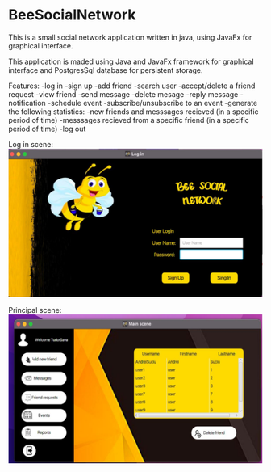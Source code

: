 # BeeSocialNetwork
This is a small social network application written in java, using JavaFx for  graphical interface.

This application is maded using Java and JavaFx framework for graphical interface and PostgresSql database for persistent storage.

Features:
  -log in
  -sign up
  -add friend
  -search user
  -accept/delete a friend request
  -view friend
  -send message
  -delete mesage
  -reply message
  -notification
  -schedule event
  -subscribe/unsubscribe to an event
  -generate the following statistics:
        -new friends and messsages recieved (in a specific period of time)
        -messsages recieved from a specific friend (in a specific period of time)
  -log out

Log in scene:
![image](https://github.com/AndreiSuciu4/BeeSocialNetwork/blob/master/images/LogIn.png)

Principal scene:
![image](https://github.com/AndreiSuciu4/BeeSocialNetwork/blob/master/images/Untitled.png)
